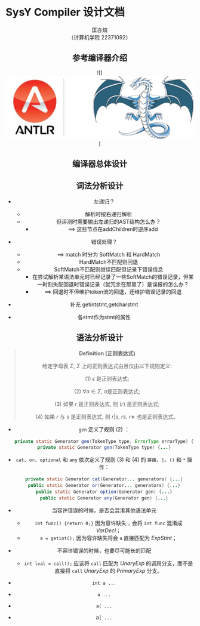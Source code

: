 # SysY Compiler 设计文档

<center>匡亦煊</center>

<center>（计算机学院 22371092）

## 参考编译器介绍





![]![](./img/refer-logo.drawio.svg))



## 编译器总体设计



## 词法分析设计





*   左递归？
    *   解析时按右递归解析
    *   但评测时需要输出左递归的AST结构怎么办？
        *   ==> 这些节点在addChildren时逆序add
*   错误处理？
    *   ==> match 时分为 SoftMatch 和 HardMatch
    *   HardMatch不匹配则回退
    *   SoftMatch不匹配则继续匹配但记录下错误信息
        *   在尝试解析某语法单元时已经记录了一些SoftMatch的错误记录，但某一时刻失配回退时错误记录（就冗余在那里了）是误报的怎么办？
        *   ==> 回退时不但维护token流的回退，还维护错误记录的回退



*   补充 getintstmt,getcharstmt
*   各stmt作为stmt的属性



## 语法分析设计



>   **Definition (正则表达式)**
>
>   给定字母表 $\Sigma$,  $\Sigma$ 上的正则表达式由且仅由以下规则定义:
>
>   (1) $\epsilon$ 是正则表达式;
>
>   (2) $\forall a \in \Sigma$, $a$是正则表达式;
>
>   (3) 如果 $r$ 是正则表达式, 则 $(r)$ 是正则表达式;
>
>   (4) 如果 $r$ 与 s 是正则表达式, 则 $r|s$, $rs$, $r∗$ 也是正则表达式。



*   `gen` 定义了规则 (2) ：

    ```java
    private static Generator gen(TokenType type, ErrorType errorType) {...}
    private static Generator gen(TokenType type) {...}
    
    ```

*   `cat`、`or`、`optional` 和 `any` 依次定义了规则 (3) 和 (4) 的 `拼接`、`|`、`()` 和 `*`  操作：

    ```java
    private static Generator cat(Generator... generators) {...}
    public static Generator or(Generator... generators) {...}
    public static Generator option(Generator gen) {...}
    public static Generator any(Generator gen) {...}
    ```




*   当容许错误的时候，是否会混淆其他语法单元
    *   `int func() {return 0;}` 因为容许缺失 `;` 会将 `int func` 混淆成 $VarDecl$；
    *   `a = getint();` 因为容许缺失将会 `a` 直接匹配为 $ExpStmt$；
*   不容许错误的时候，也要尽可能长的匹配
    *   `int lval = call();` 应该将 `call` 匹配为 $UnaryExp$ 的调用分支，而不是直接将 `call`  $UnaryExp$ 的 $PrimaryExp$ 分支。



*   `int a ...` 
*   `a ...`
*   `a( ...`
*   a`[ ...`